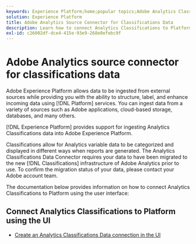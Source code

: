 ```yaml
---
keywords: Experience Platform;home;popular topics;Adobe Analytics Classifications Source Connector
solution: Experience Platform
title: Adobe Analytics Source Connector for Classifications Data
description: Learn how to connect Analytics Classifications to Platform using the user interface
exl-id: c26002df-dce4-415e-93e9-268e0efebc9f
---
```

# Adobe Analytics source connector for classifications data

Adobe Experience Platform allows data to be ingested from external sources while providing you with the ability to structure, label, and enhance incoming data using [!DNL Platform] services. You can ingest data from a variety of sources such as Adobe applications, cloud-based storage, databases, and many others.

[!DNL Experience Platform] provides support for ingesting Analytics Classifications data into Adobe Experience Platform.

Classifications allow for Analytics variable data to be categorized and displayed in different ways when reports are generated. The Analytics Classifications Data Connector requires your data to have been migrated to the new [!DNL Classifications] infrastructure of Adobe Analytics prior to use. To confirm the migration status of your data, please contact your Adobe account team.

The documentation below provides information on how to connect Analytics Classifications to Platform using the user interface:

## Connect Analytics Classifications to Platform using the UI

- [Create an Analytics Classifications Data connection in the UI](../../tutorials/ui/create/adobe-applications/classifications.md)
